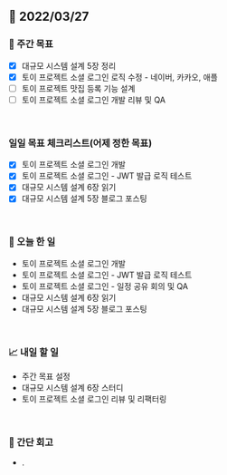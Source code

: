 ## 📅 2022/03/27


### 👏 주간 목표

- [x] 대규모 시스템 설계 5장 정리
- [x] 토이 프로젝트 소셜 로그인 로직 수정 - 네이버, 카카오, 애플 
- [ ] 토이 프로젝트 맛집 등록 기능 설계 
- [ ] 토이 프로젝트 소셜 로그인 개발 리뷰 및 QA

<br/>

### 일일 목표 체크리스트(어제 정한 목표)

- [x] 토이 프로젝트 소셜 로그인 개발
- [x] 토이 프로젝트 소셜 로그인 - JWT 발급 로직 테스트
- [x] 대규모 시스템 설계 6장 읽기
- [x] 대규모 시스템 설계 5장 블로그 포스팅

<br/>

### 💯 오늘 한 일

- 토이 프로젝트 소셜 로그인 개발
- 토이 프로젝트 소셜 로그인 - JWT 발급 로직 테스트
- 토이 프로젝트 소셜 로그인 - 일정 공유 회의 및 QA
- 대규모 시스템 설계 6장 읽기
- 대규모 시스템 설계 5장 블로그 포스팅

<br/>

### 📈 내일 할 일

- 주간 목표 설정
- 대규모 시스템 설계 6장 스터디
- 토이 프로젝트 소셜 로그인 리뷰 및 리팩터링 

<br/>

### 🤔 간단 회고

- .
 




 









